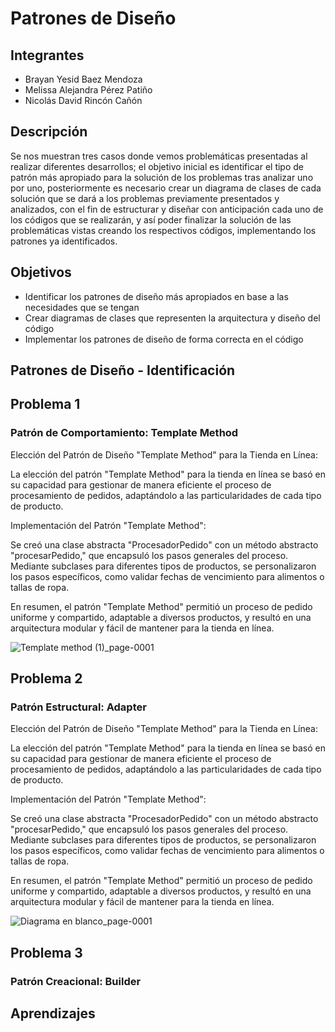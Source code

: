 # Patrones de Diseño

## Integrantes

- Brayan Yesid Baez Mendoza
- Melissa Alejandra Pérez Patiño
- Nicolás David Rincón Cañón

## Descripción

Se nos muestran tres casos donde vemos problemáticas presentadas al realizar diferentes desarrollos; el objetivo inicial es identificar el tipo de patrón más apropiado para la solución de los problemas tras analizar uno por uno, posteriormente es necesario crear un diagrama de clases de cada solución que se dará a los problemas previamente presentados y analizados, con el fin de estructurar y diseñar con anticipación cada uno de los códigos que se realizarán, y así poder finalizar la solución de las problemáticas vistas creando los respectivos códigos, implementando los patrones ya identificados.

## Objetivos

- Identificar los patrones de diseño más apropiados en base a las necesidades que se tengan
- Crear diagramas de clases que representen la arquitectura y diseño del código
- Implementar los patrones de diseño de forma correcta en el código

## Patrones de Diseño - Identificación

## Problema 1
### Patrón de Comportamiento: Template Method

Elección del Patrón de Diseño "Template Method" para la Tienda en Línea:

La elección del patrón "Template Method" para la tienda en línea se basó en su capacidad para gestionar de manera eficiente el proceso de procesamiento de pedidos, adaptándolo a las particularidades de cada tipo de producto.

Implementación del Patrón "Template Method":

Se creó una clase abstracta "ProcesadorPedido" con un método abstracto "procesarPedido," que encapsuló los pasos generales del proceso. Mediante subclases para diferentes tipos de productos, se personalizaron los pasos específicos, como validar fechas de vencimiento para alimentos o tallas de ropa.

En resumen, el patrón "Template Method" permitió un proceso de pedido uniforme y compartido, adaptable a diversos productos, y resultó en una arquitectura modular y fácil de mantener para la tienda en línea.


![Template method (1)_page-0001](https://github.com/WhtNr/Patrones_de_Diseno/assets/93276000/0343265b-00a0-4b41-bd7a-62d7695366b6)


## Problema 2
### Patrón Estructural: Adapter

Elección del Patrón de Diseño "Template Method" para la Tienda en Línea:

La elección del patrón "Template Method" para la tienda en línea se basó en su capacidad para gestionar de manera eficiente el proceso de procesamiento de pedidos, adaptándolo a las particularidades de cada tipo de producto.

Implementación del Patrón "Template Method":

Se creó una clase abstracta "ProcesadorPedido" con un método abstracto "procesarPedido," que encapsuló los pasos generales del proceso. Mediante subclases para diferentes tipos de productos, se personalizaron los pasos específicos, como validar fechas de vencimiento para alimentos o tallas de ropa.

En resumen, el patrón "Template Method" permitió un proceso de pedido uniforme y compartido, adaptable a diversos productos, y resultó en una arquitectura modular y fácil de mantener para la tienda en línea.

![Diagrama en blanco_page-0001](https://github.com/WhtNr/Patrones_de_Diseno/assets/93276000/d532621e-61be-48d2-a00d-ca79c6ecc95d)


## Problema 3
### Patrón Creacional: Builder

## Aprendizajes



